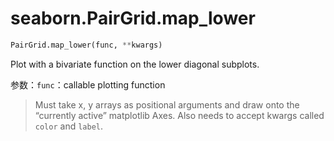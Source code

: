 # seaborn.PairGrid.map_lower

```py
PairGrid.map_lower(func, **kwargs)
```

Plot with a bivariate function on the lower diagonal subplots.

参数：`func`：callable plotting function

> Must take x, y arrays as positional arguments and draw onto the “currently active” matplotlib Axes. Also needs to accept kwargs called `color` and `label`.

